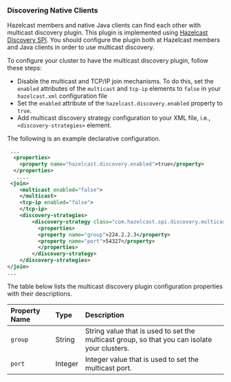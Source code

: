 
### Discovering Native Clients

Hazelcast members and native Java clients can find each other with multicast discovery plugin. This plugin is implemented using [Hazelcast Discovery SPI](#discovery-spi). You should configure the plugin both at Hazelcast members and Java clients in order to use multicast discovery.

To configure your cluster to have the multicast discovery plugin, follow these steps:

- Disable the multicast and TCP/IP join mechanisms. To do this, set the `enabled` attributes of the `multicast` and `tcp-ip` elements to `false` in your `hazelcast.xml` configuration file
- Set the `enabled` attribute of the `hazelcast.discovery.enabled` property to `true`.
- Add multicast discovery strategy configuration to your XML file, i.e., `<discovery-strategies>` element.

The following is an example declarative configuration.

```xml
 ...
  <properties>
    <property name="hazelcast.discovery.enabled">true</property>
  </properties>
   ....
 <join>
    <multicast enabled="false">
    </multicast>
    <tcp-ip enabled="false">
    </tcp-ip>
    <discovery-strategies>
        <discovery-strategy class="com.hazelcast.spi.discovery.multicast.MulticastDiscoveryStrategy" enabled="true">
          <properties>
          <property name="group">224.2.2.3</property>
          <property name="port">54327</property>
          </properties>
        </discovery-strategy>
    </discovery-strategies>
</join>
...
```

The table below lists the multicast discovery plugin configuration properties with their descriptions.

Property Name | Type | Description
:--------------|:------|:------------
`group`|String|String value that is used to set the multicast group, so that you can isolate your clusters.
`port`|Integer|Integer value that is used to set the multicast port.
